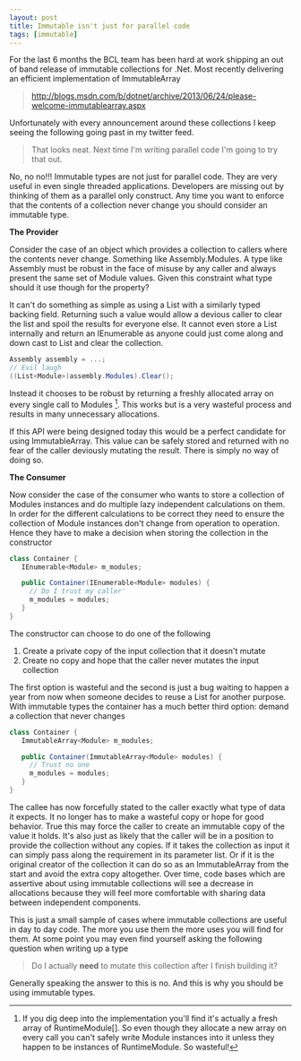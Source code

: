 ```yaml
---
layout: post
title: Immutable isn't just for parallel code
tags: [immutable]
---
```

For the last 6 months the BCL team has been hard at work shipping an out of band release of immutable collections for .Net.  Most recently delivering an efficient implementation of ImmutableArray<T>

> <http://blogs.msdn.com/b/dotnet/archive/2013/06/24/please-welcome-immutablearray.aspx>

Unfortunately with every announcement around these collections I keep seeing the following going past in my twitter feed.

> That looks neat.  Next time I'm writing parallel code I'm going to try that out.

No, no no!!!  Immutable types are not just for parallel code.  They are very useful in even single threaded applications.  Developers are missing out by thinking of them as a parallel only construct.  Any time you want to enforce that the contents of a collection never change you should consider an immutable type.

**The Provider**

Consider the case of an object which provides a collection to callers where the contents never change.  Something like Assembly.Modules.  A type like Assembly must be robust in the face of misuse by any caller and always present the same set of Module values.   Given this constraint what type should it use though for the property?

It can't do something as simple as using a List<Module> with a similarly typed backing field.  Returning such a value would allow a devious caller to clear the list and spoil the results for everyone else.   It cannot even store a List<T> internally and return an IEnumerable<T> as anyone could just come along and down cast to List<T> and clear the collection.

``` csharp
Assembly assembly = ...;
// Evil laugh
((List<Module>)assembly.Modules).Clear(); 
```

Instead it chooses to be robust by returning a freshly allocated array on every single call to Modules [^1].  This works but is a very wasteful process and results in many unnecessary allocations.

If this API were being designed today this would be a perfect candidate for using ImmutableArray<T>.  This value can be safely stored and returned with no fear of the caller deviously mutating the result.  There is simply no way of doing so.

**The Consumer**

Now consider the case of the consumer who wants to store a collection of Modules instances and do multiple lazy independent calculations on them.  In order for the different calculations to be correct they need to ensure the collection of Module instances don't change from operation to operation.  Hence they have to make a decision when storing the collection in the constructor

``` csharp
class Container {
   IEnumerable<Module> m_modules;

   public Container(IEnumerable<Module> modules) { 
     // Do I trust my caller' 
     m_modules = modules;
   }
}
```

The constructor can choose to do one of the following

  1. Create a private copy of the input collection that it doesn't mutate
  2. Create no copy and hope that the caller never mutates the input collection

The first option is wasteful and the second is just a bug waiting to happen a year from now when someone decides to reuse a List<Module> for another purpose.  With immutable types the container has a much better third option: demand a collection that never changes

``` csharp
class Container {
   ImmutableArray<Module> m_modules;

   public Container(ImmutableArray<Module> modules) { 
     // Trust no one 
     m_modules = modules;
   }
}
```

The callee has now forcefully stated to the caller exactly what type of data it expects.  It no longer has to make a wasteful copy or hope for good behavior.  True this may force the caller to create an immutable copy of the value it holds.  It's also just as likely that the caller will be in a position to provide the collection without any copies.  If it takes the collection as input it can simply pass along the requirement in its parameter list.  Or if it is the original creator of the collection it can do so as an ImmutableArray<Module> from the start and avoid the extra copy altogether.  Over time, code bases which are assertive about using immutable collections will see a decrease in allocations because they will feel more comfortable with sharing data between independent components.

This is just a small sample of cases where immutable collections are useful in day to day code.  The more you use them the more uses you will find for them.  At some point you may even find yourself asking the following question when writing up a type

> Do I actually **need** to mutate this collection after I finish building it?

Generally speaking the answer to this is no.  And this is why you should be using immutable types.

[^1]: If you dig deep into the implementation you'll find it's actually a fresh array of RuntimeModule[].  So even though they allocate a new array on every call you can't safely write Module instances into it unless they happen to be instances of RuntimeModule.  So wasteful!  
